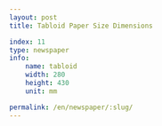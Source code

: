 ```yaml
---
layout: post
title: Tabloid Paper Size Dimensions

index: 11
type: newspaper
info:
    name: tabloid
    width: 280
    height: 430
    unit: mm

permalink: /en/newspaper/:slug/
---
```



